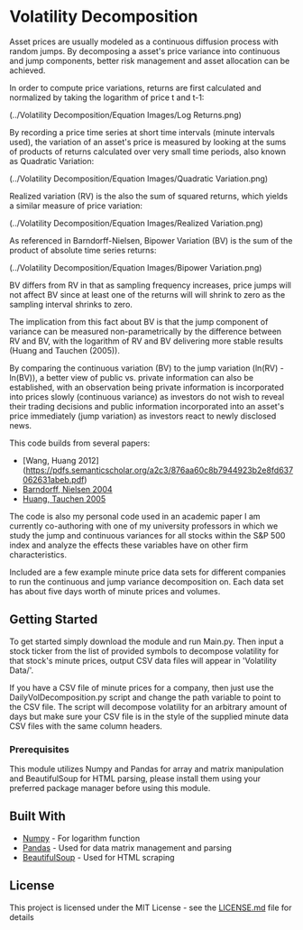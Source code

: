 # Volatility Decomposition

Asset prices are usually modeled as a continuous diffusion process with random jumps. By decomposing a asset's
price variance into continuous and jump components, better risk management and asset allocation can be achieved.

In order to compute price variations, returns are first calculated and normalized by taking the logarithm of
price t and t-1:

(../Volatility Decomposition/Equation Images/Log Returns.png)

By recording a price time series at short time intervals (minute intervals used), the variation of an asset's price is
measured by looking at the sums of products of returns calculated over very small time periods, also known as Quadratic
Variation:

(../Volatility Decomposition/Equation Images/Quadratic Variation.png)

Realized variation (RV) is the also the sum of squared returns, which yields a similar measure of price variation:

(../Volatility Decomposition/Equation Images/Realized Variation.png)

As referenced in Barndorff-Nielsen, Bipower Variation (BV) is the sum of the product of absolute time series returns:

(../Volatility Decomposition/Equation Images/Bipower Variation.png)

BV differs from RV in that as sampling frequency increases, price jumps will not affect BV since at least one
of the returns will will shrink to zero as the sampling interval shrinks to zero.

The implication from this fact about BV is that the jump component of variance can be measured non-parametrically by
the difference between RV and BV, with the logarithm of RV and BV delivering more stable results
(Huang and Tauchen (2005)).

By comparing the continuous variation (BV) to the jump variation (ln(RV) - ln(BV)), a better view of public vs. private
information can also be established, with an observation being private information is incorporated into prices
slowly (continuous variance) as investors do not wish to reveal their trading decisions and public information
incorporated into an asset's price immediately (jump variation) as investors react to newly disclosed news.

This code builds from several papers:

* [Wang, Huang 2012] (https://pdfs.semanticscholar.org/a2c3/876aa60c8b7944923b2e8fd637062631abeb.pdf)
* [Barndorff, Nielsen 2004](http://citeseerx.ist.psu.edu/viewdoc/download?doi=10.1.1.203.3772&rep=rep1&type=pdf)
* [Huang, Tauchen 2005](http://public.econ.duke.edu/~get/browse/courses/201/spr11/2010-PRESENTATIONS/2010-01-20-Tauchen/HT-JFEC-2005.pdf)

The code is also my personal code used in an academic paper I am currently co-authoring with one of my university
professors in which we study the jump and continuous variances for all stocks within the S&P 500 index and analyze
the effects these variables have on other firm characteristics.

Included are a few example minute price data sets for different companies to run the continuous and jump variance
decomposition on. Each data set has about five days worth of minute prices and volumes.

## Getting Started

To get started simply download the module and run Main.py. Then input a stock ticker from the list of provided symbols
to decompose volatility for that stock's minute prices, output CSV data files will appear in 'Volatility Data/'.

If you have a CSV file of minute prices for a company, then just use the DailyVolDecomposition.py script and change
the path variable to point to the CSV file. The script will decompose volatility for an arbitrary amount of days
but make sure your CSV file is in the style of the supplied minute data CSV files with the same column headers.

### Prerequisites

This module utilizes Numpy and Pandas for array and matrix manipulation and BeautifulSoup for HTML parsing, please
install them using your preferred package manager before using this module.

## Built With

* [Numpy](https://github.com/numpy/numpy) - For logarithm function
* [Pandas](https://github.com/pandas-dev/pandas) - Used for data matrix management and parsing
* [BeautifulSoup](https://www.crummy.com/software/BeautifulSoup/) - Used for HTML scraping

## License

This project is licensed under the MIT License - see the [LICENSE.md](LICENSE.md) file for details